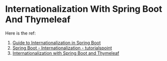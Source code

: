 # Internationalization With Spring Boot And Thymeleaf

Here is the ref:

1. [Guide to Internationalization in Spring Boot](https://www.baeldung.com/spring-boot-internationalization)
2. [Spring Boot - Internationalization - tutorialspoint](https://www.tutorialspoint.com/spring_boot/spring_boot_internationalization.htm)
3. [Internationalization with Spring Boot and Thymeleaf](https://developer.okta.com/blog/2019/02/25/java-i18n-internationalization-localization#internationalization-with-spring-boot-and-thymeleaf)
